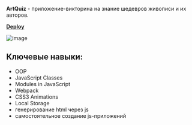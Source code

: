 **ArtQuiz** - приложение-викторина на знание шедевров живописи и их авторов.


[**Deploy**](https://tsakunova.github.io/art-quiz/)


![image](https://user-images.githubusercontent.com/55032592/143076094-0bea8789-7ffe-427b-b496-e94c98dfe209.png)


## Ключевые навыки:
- OOP
- JavaScript Classes
- Modules in JavaScript
- Webpack
- CSS3 Animations
- Local Storage
- генерирование html через js
- самостоятельное создание js-приложений 
